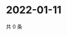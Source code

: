 # 2022-01-11

共 0 条

<!-- BEGIN WEIBO -->
<!-- 最后更新时间 Tue Jan 11 2022 18:00:47 GMT+0800 (China Standard Time) -->

<!-- END WEIBO -->
